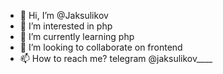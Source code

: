 - 👋 Hi, I’m @Jaksulikov
- 👀 I’m interested in php
- 🌱 I’m currently learning php
- 💞️ I’m looking to collaborate on frontend
- 📫 How to reach me? telegram @jaksulikov____

<!---
Jaksulikov/Jaksulikov is a ✨ special ✨ repository because its `README.md` (this file) appears on your GitHub profile.
You can click the Preview link to take a look at your changes.
--->
